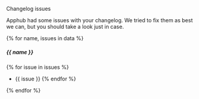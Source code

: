 Changelog issues

Apphub had some issues with your changelog. We tried to fix them as best we can,
but you should take a look just in case.

{% for name, issues in data %}
##### {{ name }}
{% for issue in issues %}
- {{ issue }}
{% endfor %}

{% endfor %}
